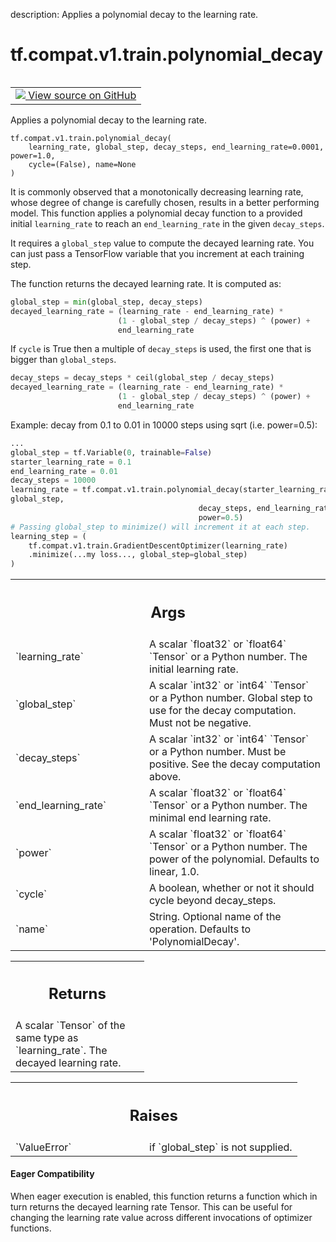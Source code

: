 description: Applies a polynomial decay to the learning rate.

<div itemscope itemtype="http://developers.google.com/ReferenceObject">
<meta itemprop="name" content="tf.compat.v1.train.polynomial_decay" />
<meta itemprop="path" content="Stable" />
</div>

# tf.compat.v1.train.polynomial_decay

<!-- Insert buttons and diff -->

<table class="tfo-notebook-buttons tfo-api nocontent" align="left">
<td>
  <a target="_blank" href="https://github.com/tensorflow/tensorflow/blob/r2.3/tensorflow/python/keras/optimizer_v2/legacy_learning_rate_decay.py#L182-L280">
    <img src="https://www.tensorflow.org/images/GitHub-Mark-32px.png" />
    View source on GitHub
  </a>
</td>
</table>



Applies a polynomial decay to the learning rate.

<pre class="devsite-click-to-copy prettyprint lang-py tfo-signature-link">
<code>tf.compat.v1.train.polynomial_decay(
    learning_rate, global_step, decay_steps, end_learning_rate=0.0001, power=1.0,
    cycle=(False), name=None
)
</code></pre>



<!-- Placeholder for "Used in" -->

It is commonly observed that a monotonically decreasing learning rate, whose
degree of change is carefully chosen, results in a better performing model.
This function applies a polynomial decay function to a provided initial
`learning_rate` to reach an `end_learning_rate` in the given `decay_steps`.

It requires a `global_step` value to compute the decayed learning rate.  You
can just pass a TensorFlow variable that you increment at each training step.

The function returns the decayed learning rate.  It is computed as:

```python
global_step = min(global_step, decay_steps)
decayed_learning_rate = (learning_rate - end_learning_rate) *
                        (1 - global_step / decay_steps) ^ (power) +
                        end_learning_rate

```

If `cycle` is True then a multiple of `decay_steps` is used, the first one
that is bigger than `global_steps`.

```python
decay_steps = decay_steps * ceil(global_step / decay_steps)
decayed_learning_rate = (learning_rate - end_learning_rate) *
                        (1 - global_step / decay_steps) ^ (power) +
                        end_learning_rate

```

Example: decay from 0.1 to 0.01 in 10000 steps using sqrt (i.e. power=0.5):

```python
...
global_step = tf.Variable(0, trainable=False)
starter_learning_rate = 0.1
end_learning_rate = 0.01
decay_steps = 10000
learning_rate = tf.compat.v1.train.polynomial_decay(starter_learning_rate,
global_step,
                                          decay_steps, end_learning_rate,
                                          power=0.5)
# Passing global_step to minimize() will increment it at each step.
learning_step = (
    tf.compat.v1.train.GradientDescentOptimizer(learning_rate)
    .minimize(...my loss..., global_step=global_step)
)
```

<!-- Tabular view -->
 <table class="responsive fixed orange">
<colgroup><col width="214px"><col></colgroup>
<tr><th colspan="2"><h2 class="add-link">Args</h2></th></tr>

<tr>
<td>
`learning_rate`
</td>
<td>
A scalar `float32` or `float64` `Tensor` or a Python number.
The initial learning rate.
</td>
</tr><tr>
<td>
`global_step`
</td>
<td>
A scalar `int32` or `int64` `Tensor` or a Python number. Global
step to use for the decay computation.  Must not be negative.
</td>
</tr><tr>
<td>
`decay_steps`
</td>
<td>
A scalar `int32` or `int64` `Tensor` or a Python number. Must
be positive.  See the decay computation above.
</td>
</tr><tr>
<td>
`end_learning_rate`
</td>
<td>
A scalar `float32` or `float64` `Tensor` or a Python
number.  The minimal end learning rate.
</td>
</tr><tr>
<td>
`power`
</td>
<td>
A scalar `float32` or `float64` `Tensor` or a Python number.  The
power of the polynomial. Defaults to linear, 1.0.
</td>
</tr><tr>
<td>
`cycle`
</td>
<td>
A boolean, whether or not it should cycle beyond decay_steps.
</td>
</tr><tr>
<td>
`name`
</td>
<td>
String.  Optional name of the operation. Defaults to
'PolynomialDecay'.
</td>
</tr>
</table>



<!-- Tabular view -->
 <table class="responsive fixed orange">
<colgroup><col width="214px"><col></colgroup>
<tr><th colspan="2"><h2 class="add-link">Returns</h2></th></tr>
<tr class="alt">
<td colspan="2">
A scalar `Tensor` of the same type as `learning_rate`.  The decayed
learning rate.
</td>
</tr>

</table>



<!-- Tabular view -->
 <table class="responsive fixed orange">
<colgroup><col width="214px"><col></colgroup>
<tr><th colspan="2"><h2 class="add-link">Raises</h2></th></tr>

<tr>
<td>
`ValueError`
</td>
<td>
if `global_step` is not supplied.
</td>
</tr>
</table>




#### Eager Compatibility
When eager execution is enabled, this function returns a function which in
turn returns the decayed learning rate Tensor. This can be useful for changing
the learning rate value across different invocations of optimizer functions.


